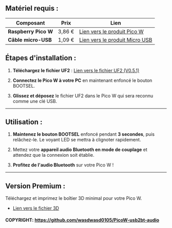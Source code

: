 ## Matériel requis :

| Composant          | Prix     | Lien                                                                                                                                            |
|--------------------|----------|-------------------------------------------------------------------------------------------------------------------------------------------------|
| **Raspberry Pico W** | 3,86 €   | [Lien vers le produit Pico W](https://de.aliexpress.com/item/1005005833842272.html?spm=a2g0o.productlist.main.49.5e58d2yNd2yNlV&algo_pvid=df784644-ec43-4757-bf83-73da1a0f203d&algo_exp_id=df784644-ec43-4757-bf83-73da1a0f203d-24&pdp_npi=4%40dis%21EUR%212.92%210.99%21%21%213.18%211.08%21%402103856417268200441115499eca61%2112000034514289609%21sea%21DE%216109544903%21ABX&curPageLogUid=YtyPJqpXVPT5&utparam-url=scene%3Asearch%7Cquery_from%3A) |
| **Câble micro-USB** | 1,09 €   | [Lien vers le produit Micro USB](https://de.aliexpress.com/item/1005003072565062.html?spm=a2g0o.productlist.main.101.cebePeNbPeNbl4&algo_pvid=107359d0-64c5-43b1-b98a-bceee91a6714&algo_exp_id=107359d0-64c5-43b1-b98a-bceee91a6714-50&pdp_npi=4%40dis%21EUR%211.84%210.99%21%21%212.01%211.08%21%402103856417268201091507260eca61%2112000023797659401%21sea%21DE%216109544903%21ABX&curPageLogUid=xruIPl06Ly7F&utparam-url=scene%3Asearch%7Cquery_from%3A) |

## Étapes d'installation :

1. **Téléchargez le fichier UF2** : [Lien vers le fichier UF2 (V0.5.1)](https://github.com/wasdwasd0105/PicoW-usb2bt-audio/releases/tag/V0.5.1)

2. **Connectez le Pico W à votre PC** en maintenant enfoncé le bouton BOOTSEL.

3. **Glissez et déposez** le fichier UF2 dans le Pico W qui sera reconnu comme une clé USB.

---

## Utilisation :

1. **Maintenez le bouton BOOTSEL** enfoncé pendant **3 secondes**, puis relâchez-le. Le voyant LED se mettra à clignoter rapidement.

2. Mettez votre **appareil audio Bluetooth en mode de couplage** et attendez que la connexion soit établie.

3. **Profitez de l'audio Bluetooth** sur votre Pico W !

---

## Version Premium :

Téléchargez et imprimez le boîtier 3D minimal pour votre Pico W.

- [Lien vers le fichier 3D](https://cults3d.com/fr/mod%C3%A8le-3d/outil/raspberry-pi-pico-minimal-housing)


#### COPYRIGHT: https://github.com/wasdwasd0105/PicoW-usb2bt-audio
